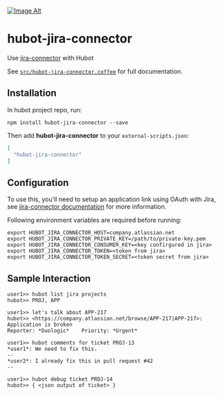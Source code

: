 [![Image Alt](https://i.creativecommons.org/l/by-sa/4.0/80x15.png)](http://creativecommons.org/licenses/by-sa/4.0/)

# hubot-jira-connector

Use [jira-connector](https://www.npmjs.com/package/jira-connector) with Hubot

See [`src/hubot-jira-connector.coffee`](src/hubot-jira-connector.coffee) for full documentation.

## Installation

In hubot project repo, run:

`npm install hubot-jira-connector --save`

Then add **hubot-jira-connector** to your `external-scripts.json`:

```json
[
  "hubot-jira-connector"
]
```

## Configuration

To use this, you'll need to setup an application link using OAuth with Jira, see [jira-connector documentation](https://github.com/floralvikings/jira-connector#oauth-authentication) for more information.

Following environment variables are required before running:

```
export HUBOT_JIRA_CONNECTOR_HOST=company.atlassian.net
export HUBOT_JIRA_CONNECTOR_PRIVATE_KEY=/path/to/private-key.pem
export HUBOT_JIRA_CONNECTOR_CONSUMER_KEY=<key confirgured in jira>
export HUBOT_JIRA_CONNECTOR_TOKEN=<token from jira>
export HUBOT_JIRA_CONNECTOR_TOKEN_SECRET=<token secret from jira>
```

## Sample Interaction

```
user1>> hubot list jira projects
hubot>> PROJ, APP

user1>> let's talk about APP-217
hubot>> <https://company.atlassian.net/browse/APP-217|APP-217>: Application is broken
Reporter: *Duologic*    Priority: *Urgent*

user1>> hubot comments for ticket PROJ-13
*user1*: We need to fix this.
--
*user2*: I already fix this in pull request #42
--

user1>> hubot debug ticket PROJ-14
hubot>> { <json output of ticket> }
```
